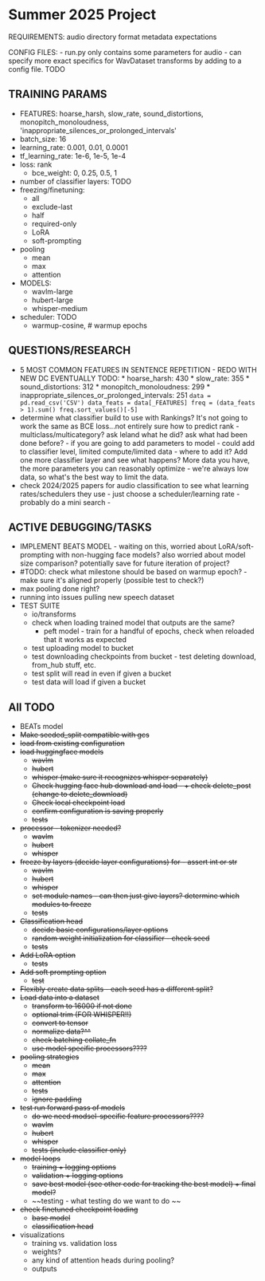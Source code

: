 # Summer 2025 Project
REQUIREMENTS:
    audio directory format
    metadata expectations

CONFIG FILES:
    - run.py only contains some parameters for audio
    - can specify more exact specifics for WavDataset transforms by adding to a config file. TODO

## TRAINING PARAMS
* FEATURES: hoarse_harsh, slow_rate, sound_distortions, monopitch_monoloudness, 'inappropriate_silences_or_prolonged_intervals'
* batch_size: 16
* learning_rate: 0.001, 0.01, 0.0001
* tf_learning_rate: 1e-6, 1e-5, 1e-4
* loss: rank
    * bce_weight: 0, 0.25, 0.5, 1
* number of classifier layers: TODO
* freezing/finetuning:
    * all 
    * exclude-last 
    * half
    * required-only
    * LoRA
    * soft-prompting
* pooling
    * mean
    * max
    * attention
* MODELS:
    * wavlm-large
    * hubert-large
    * whisper-medium
* scheduler: TODO
    * warmup-cosine, # warmup epochs


## QUESTIONS/RESEARCH
*  5 MOST COMMON FEATURES IN SENTENCE REPETITION - REDO WITH NEW DC EVENTUALLY TODO:
        * hoarse_harsh: 430
        * slow_rate: 355
        * sound_distortions: 312
        * monopitch_monoloudness: 299
        * inappropriate_silences_or_prolonged_intervals: 251
        ```
        data = pd.read_csv('CSV')
        data_feats = data[_FEATURES]
        freq = (data_feats > 1).sum()
        freq.sort_values()[-5]
        ```
* determine what classifier build to use with Rankings? It's not going to work the same as BCE loss...not entirely sure how to predict rank - multiclass/multicategory? ask leland what he did? ask what had been done before? - if you are going to add parameters to model - could add to classifier level, limited compute/limited data - where to add it? Add one more classifier layer and see what happens? More data you have, the more parameters you can reasonably optimize - we're always low data, so what's the best way to limit the data. 
* check 2024/2025 papers for audio classification to see what learning rates/schedulers they use - just choose a scheduler/learning rate - probably do a mini search - 


## ACTIVE DEBUGGING/TASKS
* IMPLEMENT BEATS MODEL - waiting on this, worried about LoRA/soft-prompting with non-hugging face models? also worried about model size comparison? potentially save for future iteration of project?
* #TODO: check what milestone should be based on warmup epoch? - make sure it's aligned properly (possible test to check?)
* max pooling done right?
* running into issues pulling new speech dataset
* TEST SUITE
    * io/transforms
    * check when loading trained model that outputs are the same?
        * peft model - train for a handful of epochs, check when reloaded that it works as expected
    * test uploading model to bucket
    * test downloading checkpoints from bucket - test deleting download, from_hub stuff, etc. 
    * test split will read in even if given a bucket
    * test data will load if given a bucket

## All TODO
* BEATs model
* ~~Make seeded_split compatible with gcs~~ 
* ~~load from existing configuration~~
* ~~load huggingface models~~ 
    * ~~wavlm~~
    * ~~hubert~~
    * ~~whisper (make sure it recognizes whisper separately)~~
    * ~~Check hugging face hub download and load - + check delete_post (change to delete_download)~~
    * ~~Check local checkpoint load~~
    * ~~confirm configuration is saving properly~~
    * ~~tests~~
* ~~processor - tokenizer needed?~~
    * ~~wavlm~~
    * ~~hubert~~
    * ~~whisper~~
* ~~freeze by layers (decide layer configurations) for -  assert int or str~~
    * ~~wavlm~~
    * ~~hubert~~
    * ~~whisper~~
    * ~~set module names - can then just give layers? determine which modules to freeze~~
    * ~~tests~~
* ~~Classification head~~
    * ~~decide basic configurations/layer options~~
    * ~~random weight initialization for classifier - check seed~~
    * ~~tests~~
* ~~Add LoRA option~~
    * ~~tests~~
* ~~Add soft prompting option~~
    * ~~test~~
* ~~Flexibly create data splits - each seed has a different split?~~ 
* ~~Load data into a dataset~~
    * ~~transform to 16000 if not done~~
    * ~~optional trim (FOR WHISPER!!)~~
    * ~~convert to tensor~~
    * ~~normalize data?^^~~
    * ~~check batching collate_fn~~
    * ~~use model specific processors????~~
* ~~pooling strategies~~
    * ~~mean~~
    * ~~max~~
    * ~~attention~~
    * ~~tests~~
    * ~~ignore padding~~
* ~~test run forward pass of models~~
    * ~~do we need modsel-specific feature processors????~~
    * ~~wavlm~~
    * ~~hubert~~
    * ~~whisper~~
    * ~~tests (include classifier only)~~
* ~~model loops~~
    * ~~training + logging options~~
    * ~~validation + logging options~~
    * ~~save best model (see other code for tracking the best model) + final model?~~ 
    * ~~testing - what testing do we want to do ~~
* ~~check finetuned checkpoint loading~~
    * ~~base model~~
    * ~~classification head~~
* visualizations 
    * training vs. validation loss
    * weights? 
    * any kind of attention heads during pooling?
    * outputs

